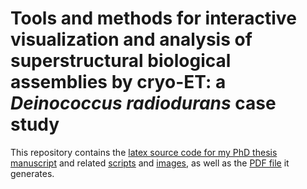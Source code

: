 # Tools and methods for interactive visualization and analysis of superstructural biological assemblies by cryo-ET: a _Deinococcus radiodurans_ case study

This repository contains the [latex source code for my PhD thesis manuscript](./thesis.tex) and related [scripts](./scripts/) and [images](./img/), as well as the [PDF file](./thesis.pdf) it generates.
